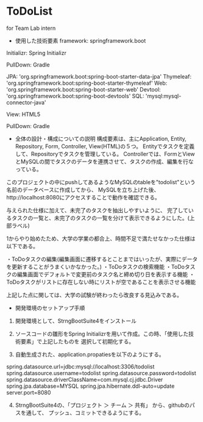 # ToDoList
for Team Lab intern

- 使用した技術要素
framework:  springframework.boot

Initializr: Spring Initializr

PullDown:   Gradle

JPA:        'org.springframework.boot:spring-boot-starter-data-jpa'
Thymeleaf:	'org.springframework.boot:spring-boot-starter-thymeleaf'
Web:        'org.springframework.boot:spring-boot-starter-web'
Devtool:    'org.springframework.boot:spring-boot-devtools'
SQL:        'mysql:mysql-connector-java'

View:       HTML5

PullDown:   Gradle


- 全体の設計・構成についての説明
構成要素は、主にApplication, Entity, Repository, Form, Controller, View(HTML)の５つ。
Entityでタスクを定義して、Repositoryでタスクを管理している。
Controllerでは、FormとViewとMySQLの間でタスクのデータを連携させて、タスクの作成、編集を行なっている。

このプロジェクトの中にpushしてあるようなMySQLのtableを"todolist"という名前のデータベースに作成してから、
MySQLを立ち上げた後、http://localhost:8080にアクセスすることで動作を確認できる。

与えられた仕様に加えて、未完了のタスクを抽出しやすいように、
完了しているタスクの一覧と、未完了のタスクの一覧を分けて表示できるようにした。(上部ラベル)

1からやり始めたため、大学の学業の都合上、時間不足で満たせなかった仕様は以下である。

・ToDoタスクの編集(編集画面に遷移するとことまではいったが、実際にデータを更新することがうまくいかなかった。)
・ToDoタスクの検索機能
・ToDoタスクの編集画面でデフォルトで変更前のタスク名と締め切り日を表示する機能
・ToDoタスクがリストに存在しない時にリストが空であることを表示させる機能

上記した点に関しては、大学の試験が終わったら改良する見込みである。


- 開発環境のセットアップ手順
1. 開発環境として、StrngBootSuite4をインストール

2. ソースコードの雛形をSpring Initializrを用いて作成。この時、「使用した技術要素」で上記したものを
選択して初期化する。

3. 自動生成された、application.propatiesを以下のようにする。

spring.datasource.url=jdbc:mysql://localhost:3306/todolist
spring.datasource.username=todolist
spring.datasource.password=todolist
spring.datasource.driverClassName=com.mysql.cj.jdbc.Driver
spring.jpa.database=MYSQL
spring.jpa.hibernate.ddl-auto=update
server.port=8080

4. StrngBootSuite4の、「プロジェクト ＞ チーム ＞ 共有」 から、githubのパスを通して、
プッシュ、コミットできるようにする。
